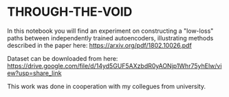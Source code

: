 # THROUGH-THE-VOID

In this notebook you will find an experiment on constructing a "low-loss" paths between independently trained autoencoders, illustrating methods described in the paper here: https://arxiv.org/pdf/1802.10026.pdf

Dataset can be downloaded from here: https://drive.google.com/file/d/14yd5GUF5AXzbdR0yAONjp1Whr75yhElw/view?usp=share_link

This work was done in cooperation with my collegues from university.
